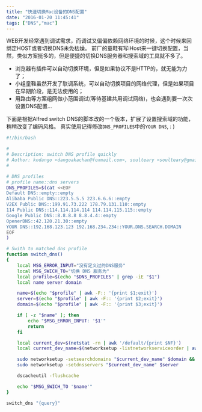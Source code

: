 ```yaml
---
title: "快速切换Mac设备的DNS配置"
date: "2016-01-20 11:45:41"
tags: ["DNS","mac"]
---
```



WEB开发经常遇到调试需求，而调试又偏偏依赖网络环境的时候，这个时候来回绑定HOST或者切换DNS未免枯燥。 前厂的童鞋有写iHost来一键切换配置，当然，类似方案挺多的，但是便捷的切换DNS服务器和搜索域的工具就不多了。

* 浏览器有插件可以自动切换环境，但是如果协议不是HTTP的，就无能为力了；
* 小组童鞋虽然开发了联调系统，可以自动切换项目的网络代理，但是如果项目在早期阶段，是无法使用的；
* 用路由等方案组网做小范围调试(等待基建共用调试网络)，也会遇到要一次次设置DNS配置...

下面是根据Alfred switch DNS的脚本改的一个版本，扩展了设置搜索域的功能，稍稍改变了编码风格。 真实使用记得修改`DNS_PROFILES`中的`YOUR DNS`, : )

```bash
#!/bin/bash

#
# Description: switch DNS profile quickly
# Author: kodango <dangoakachan@foxmail.com>, soulteary <soulteary@gmail.com>
#

# DNS profiles
# profile name::dns servers
DNS_PROFILES=$(cat <<EOF
Default DNS::empty::empty
Alibaba Public DNS::223.5.5.5 223.6.6.6::empty
V2EX Public DNS::199.91.73.222 178.79.131.110::empty
114 Public DNS::114.114.114.114 114.114.115.115::empty
Google Public DNS::8.8.8.8 8.8.4.4::empty
OpenerDNS::42.120.21.30::empty
YOUR DNS::192.168.123.123 192.168.234.234::YOUR.DNS.SEARCH.DOMAIN
EOF
)

# Swith to matched dns profile
function switch_dns()
{
    local MSG_ERROR_INPUT="没有定义过的DNS服务"
    local MSG_SWICH_TO="切换 DNS 服务为"
    local profile=$(echo "$DNS_PROFILES" | grep -iE "$1")
    local name server domain

    name=$(echo "$profile" | awk -F:: '{print $1;exit}')
    server=$(echo "$profile" | awk -F:: '{print $2;exit}')
    domain=$(echo "$profile" | awk -F:: '{print $3;exit}')

    if [ -z "$name" ]; then
        echo "$MSG_ERROR_INPUT: '$1'"
        return
    fi

    local current_dev=$(netstat -rn | awk '/default/{print $NF}')
    local current_dev_name=$(networksetup -listnetworkserviceorder | awk "/$current_dev/{print \$3}" | tr -d ', ')

    sudo networksetup -setsearchdomains "$current_dev_name" $domain &&
    sudo networksetup -setdnsservers "$current_dev_name" $server

    dscacheutil -flushcache

    echo "$MSG_SWICH_TO '$name'"
}

switch_dns "{query}"
```